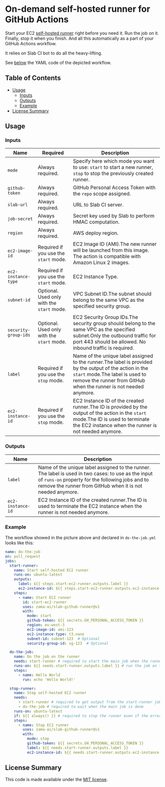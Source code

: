 # On-demand self-hosted runner for GitHub Actions

Start your EC2 [self-hosted runner](https://docs.github.com/en/free-pro-team@latest/actions/hosting-your-own-runners)
right before you need it.
Run the job on it. Finally, stop it when you finish.
And all this automatically as a part of your GitHub Actions workflow.

It relies on Slab CI bot to do all the heavy-lifting.

See [below](#example) the YAML code of the depicted workflow.

## Table of Contents

- [Usage](#usage)
  - [Inputs](#inputs)
  - [Outputs](#outputs)
  - [Example](#example)
- [License Summary](#license-summary)

## Usage

### Inputs

| Name                 | Required                                   | Description                                                                                                                                                                                                     |
|----------------------|--------------------------------------------|-----------------------------------------------------------------------------------------------------------------------------------------------------------------------------------------------------------------|
| `mode`               | Always required.                           | Specify here which mode you want to use: `start` to start a new runner, `stop` to stop the previously created runner.                                                                                           |
| `github-token`       | Always required.                           | GitHub Personal Access Token with the `repo` scope assigned.                                                                                                                                                    |
| `slab-url`           | Always required.                           | URL to Slab CI server.                                                                                                                                                                                          |
| `job-secret`         | Always required.                           | Secret key used by Slab to perform HMAC computation.                                                                                                                                                            |
| `region`             | Always required.                           | AWS deploy region.                                                                                                                                                                                              |
| `ec2-image-id`       | Required if you use the `start` mode.      | EC2 Image ID (AMI).The new runner will be launched from this image. The action is compatible with Amazon Linux 2 images.                                                                                        |
| `ec2-instance-type`  | Required if you use the `start` mode.      | EC2 Instance Type.                                                                                                                                                                                              |
| `subnet-id`          | Optional. Used only with the `start` mode. | VPC Subnet ID.The subnet should belong to the same VPC as the specified security group.                                                                                                                         |
| `security-group-ids` | Optional. Used only with the `start` mode. | EC2 Security Group IDs.The security group should belong to the same VPC as the specified subnet.Only the outbound traffic for port 443 should be allowed. No inbound traffic is required.                       |
| `label`              | Required if you use the `stop` mode.       | Name of the unique label assigned to the runner.The label is provided by the output of the action in the `start` mode.The label is used to remove the runner from GitHub when the runner is not needed anymore. |
| `ec2-instance-id`    | Required if you use the `stop` mode.       | EC2 Instance ID of the created runner.The ID is provided by the output of the action in the `start` mode.The ID is used to terminate the EC2 instance when the runner is not needed anymore.                    |                                                                                                                                        |

### Outputs

| Name              | Description                                                                                                                                                                                                           |
|-------------------|-----------------------------------------------------------------------------------------------------------------------------------------------------------------------------------------------------------------------|
| `label`           | Name of the unique label assigned to the runner. The label is used in two cases: to use as the input of `runs-on` property for the following jobs and to remove the runner from GitHub when it is not needed anymore. |
| `ec2-instance-id` | EC2 Instance ID of the created runner.The ID is used to terminate the EC2 instance when the runner is not needed anymore.                                                                                             |

### Example

The workflow showed in the picture above and declared in `do-the-job.yml` looks like this:

```yml
name: do-the-job
on: pull_request
jobs:
  start-runner:
    name: Start self-hosted EC2 runner
    runs-on: ubuntu-latest
    outputs:
      label: ${{ steps.start-ec2-runner.outputs.label }}
      ec2-instance-id: ${{ steps.start-ec2-runner.outputs.ec2-instance-id }}
    steps:
      - name: Start EC2 runner
        id: start-ec2-runner
        uses: zama-ai/slab-github-runner@v1
        with:
          mode: start
          github-token: ${{ secrets.GH_PERSONAL_ACCESS_TOKEN }}
          region: eu-west-3
          ec2-image-id: ami-123
          ec2-instance-type: t3.nano
          subnet-id: subnet-123  # Optional
          security-group-id: sg-123  # Optional

  do-the-job:
    name: Do the job on the runner
    needs: start-runner # required to start the main job when the runner is ready
    runs-on: ${{ needs.start-runner.outputs.label }} # run the job on the newly created runner
    steps:
      - name: Hello World
        run: echo 'Hello World!'

  stop-runner:
    name: Stop self-hosted EC2 runner
    needs:
      - start-runner # required to get output from the start-runner job
      - do-the-job # required to wait when the main job is done
    runs-on: ubuntu-latest
    if: ${{ always() }} # required to stop the runner even if the error happened in the previous jobs
    steps:
      - name: Stop EC2 runner
        uses: zama-ai/slab-github-runner@v1
        with:
          mode: stop
          github-token: ${{ secrets.GH_PERSONAL_ACCESS_TOKEN }}
          label: ${{ needs.start-runner.outputs.label }}
          ec2-instance-id: ${{ needs.start-runner.outputs.ec2-instance-id }}
```

## License Summary

This code is made available under the [MIT license](LICENSE).
